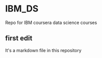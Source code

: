 # IBM_DS
Repo for IBM coursera data science courses

## first edit

It's a markdown file in this repository
